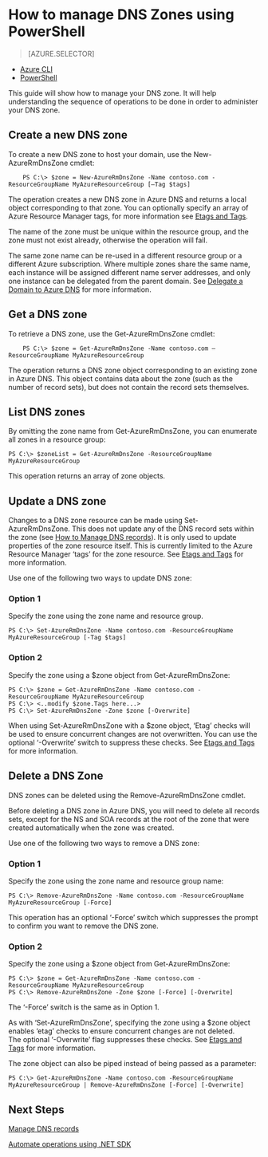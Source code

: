 <properties 
   pageTitle="Operations on DNS zones | Microsoft Azure" 
   description="You can manage DNS zones using Azure Powershell. How to update, delete and create DNS zones on Azure DNS" 
   services="dns" 
   documentationCenter="na" 
   authors="joaoma" 
   manager="carmonm" 
   editor=""/>

<tags
   ms.service="dns"
   ms.devlang="na"
   ms.topic="article"
   ms.tgt_pltfrm="na"
   ms.workload="infrastructure-services" 
   ms.date="11/24/2015"
   ms.author="joaoma"/>

# How to manage DNS Zones using PowerShell

> [AZURE.SELECTOR]
- [Azure CLI](dns-operations-dnszones-cli.md)
- [PowerShell](dns-operations-dnszones.md)


This guide will show how to manage your DNS zone. It will help understanding the sequence of operations to be done in order to administer your DNS zone.


## Create a new DNS zone

To create a new DNS zone to host your domain, use the New-AzureRmDnsZone cmdlet:

		PS C:\> $zone = New-AzureRmDnsZone -Name contoso.com -ResourceGroupName MyAzureResourceGroup [–Tag $tags] 

The operation creates a new DNS zone in Azure DNS and returns a local object corresponding to that zone.  You can optionally specify an array of Azure Resource Manager tags, for more information see [Etags and Tags](../dns-getstarted-create-dnszone.md#Etags-and-tags).

The name of the zone must be unique within the resource group, and the zone must not exist already, otherwise the operation will fail.

The same zone name can be re-used in a different resource group or a different Azure subscription.  Where multiple zones share the same name, each instance will be assigned different name server addresses, and only one instance can be delegated from the parent domain. See [Delegate a Domain to Azure DNS](dns-domain-delegation.md) for more information.

## Get a DNS zone

To retrieve a DNS zone, use the Get-AzureRmDnsZone cmdlet:

		PS C:\> $zone = Get-AzureRmDnsZone -Name contoso.com –ResourceGroupName MyAzureResourceGroup

The operation returns a DNS zone object corresponding to an existing zone in Azure DNS.  This object contains data about the zone (such as the number of record sets), but does not contain the record sets themselves.

## List DNS zones

By omitting the zone name from Get-AzureRmDnsZone, you can enumerate all zones in a resource group:

	PS C:\> $zoneList = Get-AzureRmDnsZone -ResourceGroupName MyAzureResourceGroup

This operation returns an array of zone objects.

## Update a DNS zone

Changes to a DNS zone resource can be made using Set-AzureRmDnsZone.  This does not update any of the DNS record sets within the zone (see [How to Manage DNS records](dns-operations-recordsets.md)). It is only used to update properties of the zone resource itself. This is currently limited to the Azure Resource Manager ‘tags’ for the zone resource. See [Etags and Tags](dns-getstarted-create-dnszone.md#Etags-and-tags) for more information.

Use one of the following two ways to update DNS zone:

### Option 1
 
Specify the zone using the zone name and resource group.

	PS C:\> Set-AzureRmDnsZone -Name contoso.com -ResourceGroupName MyAzureResourceGroup [-Tag $tags]

### Option 2
Specify the zone using a $zone object from Get-AzureRmDnsZone:

	PS C:\> $zone = Get-AzureRmDnsZone -Name contoso.com -ResourceGroupName MyAzureResourceGroup
	PS C:\> <..modify $zone.Tags here...>
	PS C:\> Set-AzureRmDnsZone -Zone $zone [-Overwrite]

When using Set-AzureRmDnsZone with a $zone object, ‘Etag’ checks will be used to ensure concurrent changes are not overwritten.  You can use the optional ‘-Overwrite’ switch to suppress these checks.  See [Etags and Tags](dns-getstarted-create-dnszone.md#Etags-and-tags) for more information.

## Delete a DNS Zone

DNS zones can be deleted using the Remove-AzureRmDnsZone cmdlet.
 
Before deleting a DNS zone in Azure DNS, you will need to delete all records sets, except for the NS and SOA records at the root of the zone that were created automatically when the zone was created.  

Use one of the following two ways to remove a DNS zone:

### Option 1

Specify the zone using the zone name and resource group name:

	PS C:\> Remove-AzureRmDnsZone -Name contoso.com -ResourceGroupName MyAzureResourceGroup [-Force] 

This operation has an optional ‘-Force’ switch which suppresses the prompt to confirm you want to remove the DNS zone.

### Option 2

Specify the zone using a $zone object from Get-AzureRmDnsZone:

	PS C:\> $zone = Get-AzureRmDnsZone -Name contoso.com -ResourceGroupName MyAzureResourceGroup
	PS C:\> Remove-AzureRmDnsZone -Zone $zone [-Force] [-Overwrite]

The ‘-Force’ switch is the same as in Option 1.

As with ‘Set-AzureRmDnsZone’, specifying the zone using a $zone object enables ‘etag’ checks to ensure concurrent changes are not deleted. <BR>
The optional ‘-Overwrite’ flag suppresses these checks. See [Etags and Tags](dns-getstarted-create-dnszone.md#Etags-and-tags) for more information.

The zone object can also be piped instead of being passed as a parameter:

	PS C:\> Get-AzureRmDnsZone -Name contoso.com -ResourceGroupName MyAzureResourceGroup | Remove-AzureRmDnsZone [-Force] [-Overwrite]

## Next Steps


[Manage DNS records](dns-operations-recordsets.md)

[Automate operations using .NET SDK](dns-sdk.md) 